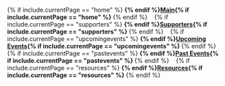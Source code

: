 
{% if include.currentPage == "home" %} <strong> {% endif %}[Main](new){% if include.currentPage == "home" %} </strong> {% endif %}
&nbsp;&nbsp;
{% if include.currentPage == "supporters" %} <strong> {% endif %}[Supporters](supporters){% if include.currentPage == "supporters" %} </strong> {% endif %}
&nbsp;&nbsp;
{% if include.currentPage == "upcomingevents" %} <strong> {% endif %}[Upcoming Events](upcomingevents){% if include.currentPage == "upcomingevents" %} </strong> {% endif %}
&nbsp;&nbsp;
{% if include.currentPage == "pastevents" %} <strong> {% endif %}[Past Events](pastevents){% if include.currentPage == "pastevents" %} </strong> {% endif %}
&nbsp;&nbsp;
{% if include.currentPage == "resources" %} <strong> {% endif %}[Resources](resources){% if include.currentPage == "resources" %} </strong> {% endif %}
